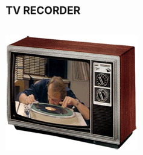 <h1>TV RECORDER</h1>

</BR>

<p>
  <img src="https://raw.githubusercontent.com/JonnyBanana/Bananas_Flipper/main/infrared/IMG/8dLV.gif" width="350">
</p>

</BR>


